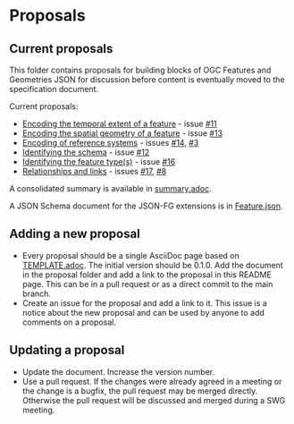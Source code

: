# Proposals

## Current proposals

This folder contains proposals for building blocks of OGC Features and Geometries JSON for discussion before content is eventually moved to the specification document.

Current proposals:

* [Encoding the temporal extent of a feature](temporal-extent.adoc) - issue [#11](https://github.com/opengeospatial/ogc-feat-geo-json/issues/11)
* [Encoding the spatial geometry of a feature](spatial-geometry.adoc) - issue [#13](https://github.com/opengeospatial/ogc-feat-geo-json/issues/13)
* [Encoding of reference systems](ref-sys.adoc) - issues [#14](https://github.com/opengeospatial/ogc-feat-geo-json/issues/14), [#3](https://github.com/opengeospatial/ogc-feat-geo-json/issues/3)
* [Identifying the schema](schema-ref.adoc) - issue [#12](https://github.com/opengeospatial/ogc-feat-geo-json/issues/12)
* [Identifying the feature type(s)](feature-types.adoc) - issue [#16](https://github.com/opengeospatial/ogc-feat-geo-json/issues/16)
* [Relationships and links](relationships-and-links.adoc) - issues [#17](https://github.com/opengeospatial/ogc-feat-geo-json/issues/17), [#8](https://github.com/opengeospatial/ogc-feat-geo-json/issues/8)

A consolidated summary is available in [summary.adoc](summary.adoc). 

A JSON Schema document for the JSON-FG extensions is in [Feature.json](Feature.json).

## Adding a new proposal

* Every proposal should be a single AsciiDoc page based on [TEMPLATE.adoc](Template.adoc). The initial version should be 0.1.0. Add the document in the proposal folder and add a link to the proposal in this README page. This can be in a pull request or as a direct commit to the main branch.
* Create an issue for the proposal and add a link to it. This issue is a notice about the new proposal and can be used by anyone to add comments on a proposal.

## Updating a proposal

* Update the document. Increase the version number.
* Use a pull request. If the changes were already agreed in a meeting or the change is a bugfix, the pull request may be merged directly. Otherwise the pull request will be discussed and merged during a SWG meeting.
